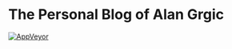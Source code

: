 # The Personal Blog of Alan Grgic

[![AppVeyor](https://img.shields.io/appveyor/ci/alanag13/alanag13-github-io/source.svg)]()